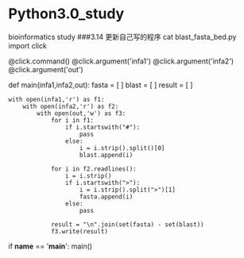 # Python3.0_study
bioinformatics study
###3.14 更新自己写的程序
cat blast_fasta_bed.py
import click

@click.command()
@click.argument('infa1')
@click.argument('infa2')
@click.argument('out')



def main(infa1,infa2,out):
    fasta = [ ]
    blast = [ ]
    result = [ ]
    
    with open(infa1,'r') as f1:
        with open(infa2,'r') as f2:
            with open(out,'w') as f3:
                for i in f1:
                    if i.startswith("#"):
                        pass
                    else:
                        i = i.strip().split()[0]
                        blast.append(i)
                
                for i in f2.readlines():
                    i = i.strip()
                    if i.startswith(">"):
                        i = i.strip().split(">")[1]
                        fasta.append(i)
                    else:
                        pass
                
                result = "\n".join(set(fasta) - set(blast))
                f3.write(result)
                
if __name__ == '__main__':
    main()
